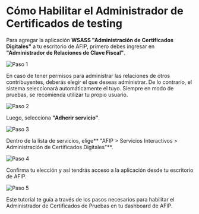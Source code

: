 # Cómo Habilitar el Administrador de Certificados de testing

Para agregar la aplicación **WSASS "Administración de Certificados Digitales"** a tu escritorio de AFIP, primero debes ingresar en **"Administrador de Relaciones de Clave Fiscal"**.

![Paso 1](../public/tutorial/tutorial_1_1.png)

En caso de tener permisos para administrar las relaciones de otros contribuyentes, deberás elegir el que deseas administrar. De lo contrario, el sistema seleccionará automáticamente el tuyo. Siempre en modo de pruebas, se recomienda utilizar tu propio usuario.

![Paso 2](../public/tutorial/tutorial_1_2.png)

Luego, selecciona **"Adherir servicio"**.

![Paso 3](../public/tutorial/tutorial_1_3.png)

Dentro de la lista de servicios, elige** "AFIP > Servicios Interactivos > Administración de Certificados Digitales"**.

![Paso 4](../public/tutorial/tutorial_1_4.png)

Confirma tu elección y así tendrás acceso a la aplicación desde tu escritorio de AFIP.

![Paso 5](../public/tutorial/tutorial_1_5.png)

Este tutorial te guía a través de los pasos necesarios para habilitar el Administrador de Certificados de Pruebas en tu dashboard de AFIP.